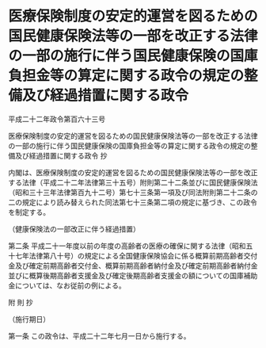 # 医療保険制度の安定的運営を図るための国民健康保険法等の一部を改正する法律の一部の施行に伴う国民健康保険の国庫負担金等の算定に関する政令の規定の整備及び経過措置に関する政令

平成二十二年政令第百六十三号

医療保険制度の安定的運営を図るための国民健康保険法等の一部を改正する法律の一部の施行に伴う国民健康保険の国庫負担金等の算定に関する政令の規定の整備及び経過措置に関する政令 抄

内閣は、医療保険制度の安定的運営を図るための国民健康保険法等の一部を改正する法律（平成二十二年法律第三十五号）附則第二十二条並びに国民健康保険法（昭和三十三年法律第百九十二号）第七十三条第一項及び同法附則第二十二条の二の規定により読み替えられた同法第七十三条第二項の規定に基づき、この政令を制定する。

（健康保険法の一部改正に伴う経過措置）

第二条 平成二十一年度以前の年度の高齢者の医療の確保に関する法律（昭和五十七年法律第八十号）の規定による全国健康保険協会に係る概算前期高齢者交付金及び確定前期高齢者交付金、概算前期高齢者納付金及び確定前期高齢者納付金並びに概算後期高齢者支援金及び確定後期高齢者支援金の額についての国庫補助金については、なお従前の例による。

附 則 抄

（施行期日）

第一条 この政令は、平成二十二年七月一日から施行する。
